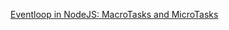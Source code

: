 [Eventloop in NodeJS: MacroTasks and MicroTasks](https://medium.com/dkatalis/eventloop-in-nodejs-macrotasks-and-microtasks-164417e619b9)